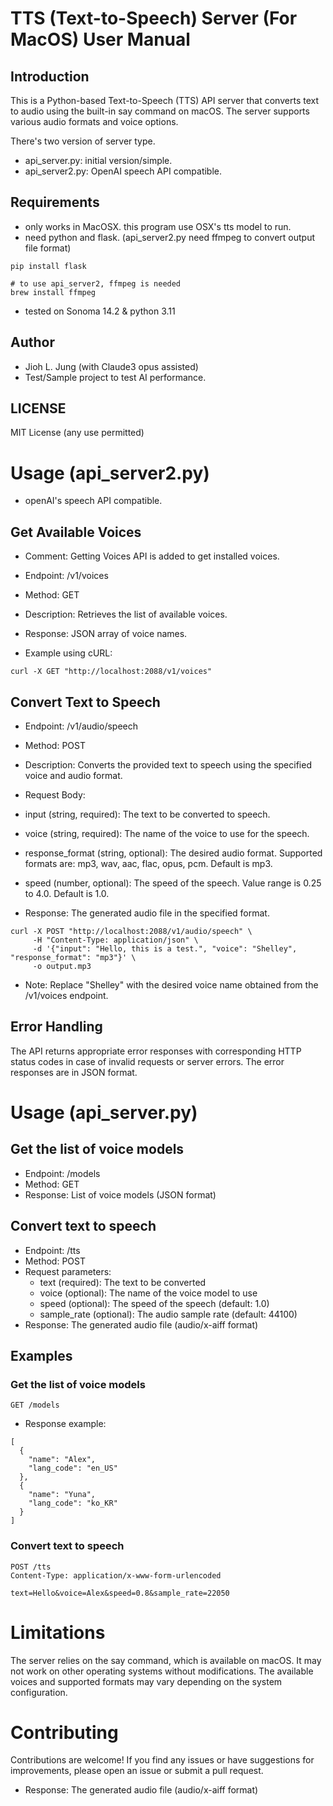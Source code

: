 # TTS (Text-to-Speech) Server (For MacOS) User Manual

## Introduction
This is a Python-based Text-to-Speech (TTS) API server that converts text to audio using the built-in say command on macOS. The server supports various audio formats and voice options.


There's two version of server type.
- api_server.py: initial version/simple.
- api_server2.py: OpenAI speech API compatible.

## Requirements
- only works in MacOSX. this program use OSX's tts model to run.
- need python and flask. (api_server2.py need ffmpeg to convert output file format)

```
pip install flask

# to use api_server2, ffmpeg is needed
brew install ffmpeg

```

- tested on Sonoma 14.2 & python 3.11

## Author
- Jioh L. Jung (with Claude3 opus assisted)
- Test/Sample project to test AI performance.

## LICENSE
MIT License (any use permitted)

# Usage (api_server2.py)
- openAI's speech API compatible.

## Get Available Voices
- Comment: Getting Voices API is added to get installed voices.

- Endpoint: /v1/voices
- Method: GET
- Description: Retrieves the list of available voices.
- Response: JSON array of voice names.
- Example using cURL:

```
curl -X GET "http://localhost:2088/v1/voices"
```

## Convert Text to Speech
- Endpoint: /v1/audio/speech
- Method: POST
- Description: Converts the provided text to speech using the specified voice and audio format.

- Request Body:
 - input (string, required): The text to be converted to speech.
 - voice (string, required): The name of the voice to use for the speech.
 - response_format (string, optional): The desired audio format. Supported formats are: mp3, wav, aac, flac, opus, pcm. Default is mp3.
 - speed (number, optional): The speed of the speech. Value range is 0.25 to 4.0. Default is 1.0.
- Response: The generated audio file in the specified format.

```
curl -X POST "http://localhost:2088/v1/audio/speech" \
     -H "Content-Type: application/json" \
     -d '{"input": "Hello, this is a test.", "voice": "Shelley", "response_format": "mp3"}' \
     -o output.mp3
```

- Note: Replace "Shelley" with the desired voice name obtained from the /v1/voices endpoint.


## Error Handling
The API returns appropriate error responses with corresponding HTTP status codes in case of invalid requests or server errors. The error responses are in JSON format.

# Usage (api_server.py)

## Get the list of voice models
- Endpoint: /models
- Method: GET
- Response: List of voice models (JSON format)

## Convert text to speech
- Endpoint: /tts
- Method: POST
- Request parameters:
  - text (required): The text to be converted
  - voice (optional): The name of the voice model to use
  - speed (optional): The speed of the speech (default: 1.0)
  - sample_rate (optional): The audio sample rate (default: 44100)
 - Response: The generated audio file (audio/x-aiff format)

## Examples
### Get the list of voice models
```
GET /models
```

- Response example:

```
[
  {
    "name": "Alex",
    "lang_code": "en_US"
  },
  {
    "name": "Yuna",
    "lang_code": "ko_KR"
  }
]
```

###  Convert text to speech

```
POST /tts
Content-Type: application/x-www-form-urlencoded

text=Hello&voice=Alex&speed=0.8&sample_rate=22050
```


# Limitations
The server relies on the say command, which is available on macOS. It may not work on other operating systems without modifications.
The available voices and supported formats may vary depending on the system configuration.
# Contributing
Contributions are welcome! If you find any issues or have suggestions for improvements, please open an issue or submit a pull request.



- Response: The generated audio file (audio/x-aiff format)
